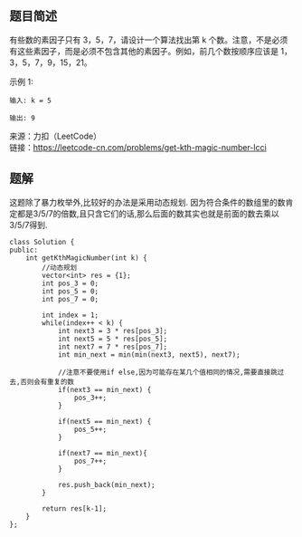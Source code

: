 ## 题目简述
有些数的素因子只有 3，5，7，请设计一个算法找出第 k 个数。注意，不是必须有这些素因子，而是必须不包含其他的素因子。例如，前几个数按顺序应该是 1，3，5，7，9，15，21。

示例 1:
```
输入: k = 5

输出: 9
```
来源：力扣（LeetCode）  
链接：https://leetcode-cn.com/problems/get-kth-magic-number-lcci


## 题解
这题除了暴力枚举外,比较好的办法是采用动态规划. 因为符合条件的数组里的数肯定都是3/5/7的倍数,且只含它们的话,那么后面的数其实也就是前面的数去乘以3/5/7得到.

```
class Solution {
public:
    int getKthMagicNumber(int k) {
        //动态规划
        vector<int> res = {1};
        int pos_3 = 0;
        int pos_5 = 0;
        int pos_7 = 0;

        int index = 1;
        while(index++ < k) {
            int next3 = 3 * res[pos_3];
            int next5 = 5 * res[pos_5];
            int next7 = 7 * res[pos_7];
            int min_next = min(min(next3, next5), next7);

            //注意不要使用if else,因为可能存在某几个值相同的情况,需要直接跳过去,否则会有重复的数
            if(next3 == min_next) {
                pos_3++;
            } 
            
            if(next5 == min_next) {
                pos_5++;
            }
            
            if(next7 == min_next){
                pos_7++;
            }

            res.push_back(min_next);
        }

        return res[k-1];
    }
};
```